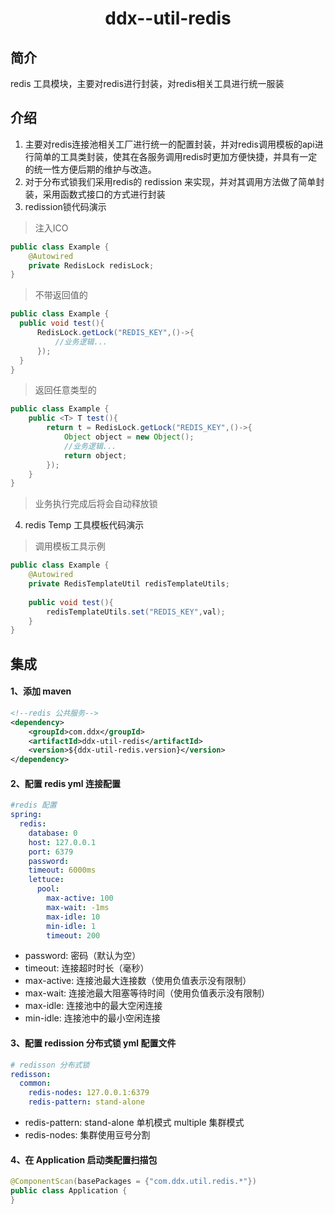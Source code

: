 <h1 align="center">ddx--util-redis</h1>

## 简介
redis 工具模块，主要对redis进行封装，对redis相关工具进行统一服装

## 介绍
1. 主要对redis连接池相关工厂进行统一的配置封装，并对redis调用模板的api进行简单的工具类封装，使其在各服务调用redis时更加方便快捷，并具有一定的统一性方便后期的维护与改造。
2. 对于分布式锁我们采用redis的 redission 来实现，并对其调用方法做了简单封装，采用函数式接口的方式进行封装
3. redission锁代码演示
> 注入ICO
```java
public class Example {
    @Autowired
    private RedisLock redisLock;   
}
```
> 不带返回值的
```java
public class Example {
  public void test(){
      RedisLock.getLock("REDIS_KEY",()->{
          //业务逻辑...
      });
  }   
}
```
 > 返回任意类型的
```java
public class Example {
    public <T> T test(){
        return t = RedisLock.getLock("REDIS_KEY",()->{
            Object object = new Object();
        	//业务逻辑...
            return object;
        });
    }   
}
```
>业务执行完成后将会自动释放锁
4. redis Temp 工具模板代码演示
>调用模板工具示例
```java
public class Example {
    @Autowired
    private RedisTemplateUtil redisTemplateUtils; 
    
    public void test(){
        redisTemplateUtils.set("REDIS_KEY",val);
    }
}
```
## 集成
#### 1、添加 maven 
```xml
<!--redis 公共服务-->
<dependency>
    <groupId>com.ddx</groupId>
    <artifactId>ddx-util-redis</artifactId>
    <version>${ddx-util-redis.version}</version>
</dependency>
```
#### 2、配置 redis yml 连接配置
```yaml
#redis 配置
spring:
  redis:
    database: 0
    host: 127.0.0.1
    port: 6379
    password:     
    timeout: 6000ms 
    lettuce:
      pool:
        max-active: 100  
        max-wait: -1ms    
        max-idle: 10     
        min-idle: 1    
        timeout: 200
```
- password:   密码（默认为空）
- timeout:   连接超时时长（毫秒）
- max-active:  连接池最大连接数（使用负值表示没有限制）
- max-wait: 连接池最大阻塞等待时间（使用负值表示没有限制）
- max-idle:  连接池中的最大空闲连接
- min-idle:  连接池中的最小空闲连接

#### 3、配置 redission 分布式锁 yml 配置文件
```yaml
# redisson 分布式锁
redisson:
  common:
    redis-nodes: 127.0.0.1:6379
    redis-pattern: stand-alone 
```
- redis-pattern: stand-alone 单机模式 multiple 集群模式
- redis-nodes: 集群使用豆号分割

#### 4、在 Application 启动类配置扫描包
```java
@ComponentScan(basePackages = {"com.ddx.util.redis.*"})
public class Application {
}
```
